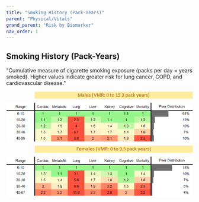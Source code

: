 ```yaml
---
title: "Smoking History (Pack-Years)"
parent: "Physical/Vitals"
grand_parent: "Risk by Biomarker"
nav_order: 1
---
```



## Smoking History (Pack-Years)


"Cumulative measure of cigarette smoking exposure (packs per day × years smoked). Higher values indicate greater risk for lung cancer, COPD, and cardiovascular disease."

<div style="display: flex; flex-direction: column; gap: 10px;">

  <img src="/assets/images/vmrbiomarker_Smoke_Pack_Yrs__male.png" alt="Smoking History (Pack-Years) VMR Male" style="margin-left: 15%">
  <img src="/assets/images/rr_Smoke_Pack_Yrs__male.png" alt="Smoking History (Pack-Years) RR Male">

  <img src="/assets/images/vmrbiomarker_Smoke_Pack_Yrs__female.png" alt="Smoking History (Pack-Years) VMR Female" style="margin-left: 15%; ">
  <img src="/assets/images/rr_Smoke_Pack_Yrs__female.png" alt="Smoking History (Pack-Years) RR Female">

</div>




